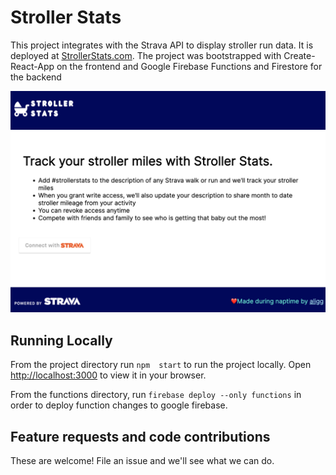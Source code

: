 # Stroller Stats

This project integrates with the Strava API to display stroller run data. It is deployed at [StrollerStats.com](https://strollerstats.com). The project was bootstrapped with Create-React-App on the frontend and Google Firebase Functions and Firestore for the backend

![Preview of the app appearance](public/preview.png)

## Running Locally

From the project directory run `npm  start` to run the project locally. Open [http://localhost:3000](http://localhost:3000) to view it in your browser.

From the functions directory, run `firebase deploy --only functions` in order to deploy function changes to google firebase.

## Feature requests and code contributions

These are welcome! File an issue and we'll see what we can do.

